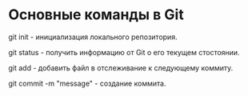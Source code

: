# Основные команды в Git

git init - инициализация локального репозитория.

git status - получить информацию от Git о его текущем стостоянии.

git add - добавить файл в отслеживание к следующему коммиту.

git commit -m "message" - создание коммита.